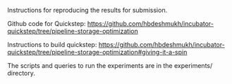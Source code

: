 Instructions for reproducing the results for submission.

Github code for Quickstep:
https://github.com/hbdeshmukh/incubator-quickstep/tree/pipeline-storage-optimization

Instructions to build quickstep: 
https://github.com/hbdeshmukh/incubator-quickstep/tree/pipeline-storage-optimization#giving-it-a-spin

The scripts and queries to run the experiments are in the experiments/
directory. 

